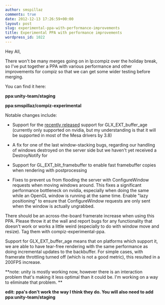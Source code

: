 ```yaml
---
author: smspillaz
comments: true
date: 2012-12-13 17:26:59+00:00
layout: post
slug: experimental-ppa-with-performance-improvements
title: Experimental PPA with performance improvements
wordpress_id: 1022
---
```


Hey All,

There won't be many merges going on in lp:compiz over the holiday break, so I've put together a PPA with various performance and other improvements for compiz so that we can get some wider testing before merging.

You can find it here:

**ppa:unity-team/staging**

**ppa:smspillaz/compiz-experimental**

Notable changes include:



	
  * Support for the [recently released](http://www.nvidia.com/object/linux-display-ia32-313.09-driver.html) support for GLX_EXT_buffer_age (currently only supported on nvidia, but my understanding is that it will be supported in most of the Mesa drivers by 3.8)

	
  * A fix for one of the last window-stacking bugs, regarding our handling of windows destroyed on the server side but we haven't yet received a DestroyNotify for

	
  * Support for GL_EXT_blit_framebuffer to enable fast framebuffer copies when rendering with postprocessing

	
  * Fixes to prevent us from flooding the server with ConfigureWindow requests when moving windows around. This fixes a significant performance bottleneck on nvidia, especially when doing the same while an OpenGL window is running at the same time. Enable "lazy positioning" to ensure that ConfigureWindow requests are only sent when the window is actually ungrabbed.


There should be an across-the-board framerate increase when using this PPA. Please throw it at the wall and report bugs for any functionality that doesn't work or works a little weird (especially to do with window move and resize). Tag them with compiz-experimental-ppa.

Support for GLX_EXT_buffer_age means that on platforms which support it, we are able to have tear-free rendering with the same performance as doing incremental updates to the backbuffer. For simple cases, with framerate throttling turned off (which is not a good metric), this resulted in a 200FPS increase.

**note: unity is mostly working now, however there is an interaction problem that's making it less optimal than it could be. I'm working on a way to eliminate that problem.
**

**edit:** **ppa's don't work the way I think they do. You will also need to add ppa:unity-team/staging**
